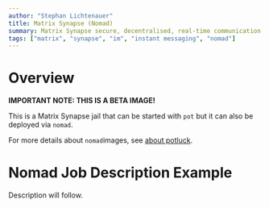 ```yaml
---
author: "Stephan Lichtenauer"
title: Matrix Synapse (Nomad)
summary: Matrix Synapse secure, decentralised, real-time communication server that can be deployed via nomad.
tags: ["matrix", "synapse", "im", "instant messaging", "nomad"]
---
```


# Overview

**IMPORTANT NOTE: THIS IS A BETA IMAGE!**

This is a Matrix Synapse jail that can be started with ```pot``` but it can also be deployed via ```nomad```.

For more details about ```nomad```images, see [about potluck](https://potluck.honeyguide.net/micro/about-potluck/).

# Nomad Job Description Example

Description will follow.